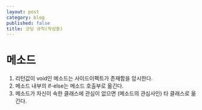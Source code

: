 ```yaml
---
layout: post
category: blog
published: false
title: 코딩 규칙(작성중)
---
```

# 메소드
1. 리턴값이 void인 메소드는 사이드이펙트가 존재함을 암시한다.
2. 메소드 내부의 if-else는 메소드 호출부로 옮긴다.
3. 메소드가 자신이 속한 클래스에 관심이 없으면 (메소드의 관심사인) 타 클래스로 옮긴다.
